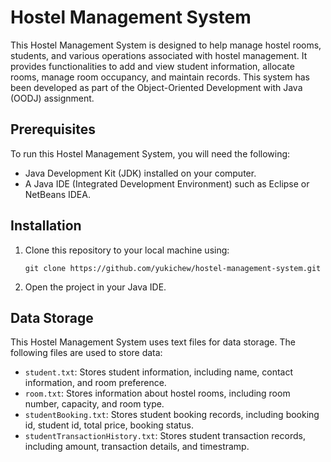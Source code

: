 # Hostel Management System

This Hostel Management System is designed to help manage hostel rooms, students, and various operations associated with hostel management. It provides functionalities to add and view student information, allocate rooms, manage room occupancy, and maintain records. This system has been developed as part of the Object-Oriented Development with Java (OODJ) assignment.

## Prerequisites

To run this Hostel Management System, you will need the following:

- Java Development Kit (JDK) installed on your computer.
- A Java IDE (Integrated Development Environment) such as Eclipse or NetBeans IDEA.

## Installation

1. Clone this repository to your local machine using:

   ```
   git clone https://github.com/yukichew/hostel-management-system.git
   ```

2. Open the project in your Java IDE.

## Data Storage

This Hostel Management System uses text files for data storage. The following files are used to store data:

- `student.txt`: Stores student information, including name, contact information, and room preference.
- `room.txt`: Stores information about hostel rooms, including room number, capacity, and room type.
- `studentBooking.txt`: Stores student booking records, including booking id, student id, total price, booking status.
- `studentTransactionHistory.txt`: Stores student transaction records, including amount, transaction details, and timestramp.
